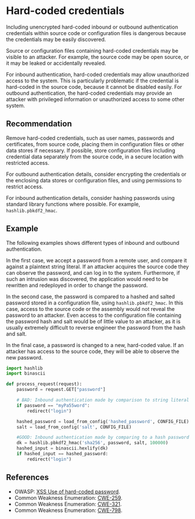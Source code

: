 # Hard-coded credentials
Including unencrypted hard-coded inbound or outbound authentication credentials within source code or configuration files is dangerous because the credentials may be easily discovered.

Source or configuration files containing hard-coded credentials may be visible to an attacker. For example, the source code may be open source, or it may be leaked or accidentally revealed.

For inbound authentication, hard-coded credentials may allow unauthorized access to the system. This is particularly problematic if the credential is hard-coded in the source code, because it cannot be disabled easily. For outbound authentication, the hard-coded credentials may provide an attacker with privileged information or unauthorized access to some other system.


## Recommendation
Remove hard-coded credentials, such as user names, passwords and certificates, from source code, placing them in configuration files or other data stores if necessary. If possible, store configuration files including credential data separately from the source code, in a secure location with restricted access.

For outbound authentication details, consider encrypting the credentials or the enclosing data stores or configuration files, and using permissions to restrict access.

For inbound authentication details, consider hashing passwords using standard library functions where possible. For example, `hashlib.pbkdf2_hmac`.


## Example
The following examples shows different types of inbound and outbound authentication.

In the first case, we accept a password from a remote user, and compare it against a plaintext string literal. If an attacker acquires the source code they can observe the password, and can log in to the system. Furthermore, if such an intrusion was discovered, the application would need to be rewritten and redeployed in order to change the password.

In the second case, the password is compared to a hashed and salted password stored in a configuration file, using `hashlib.pbkdf2_hmac`. In this case, access to the source code or the assembly would not reveal the password to an attacker. Even access to the configuration file containing the password hash and salt would be of little value to an attacker, as it is usually extremely difficult to reverse engineer the password from the hash and salt.

In the final case, a password is changed to a new, hard-coded value. If an attacker has access to the source code, they will be able to observe the new password.


```python
import hashlib
import binascii

def process_request(request):
    password = request.GET["password"]

    # BAD: Inbound authentication made by comparison to string literal
    if password == "myPa55word":
        redirect("login")

    hashed_password = load_from_config('hashed_password', CONFIG_FILE)
    salt = load_from_config('salt', CONFIG_FILE)

    #GOOD: Inbound authentication made by comparing to a hash password from a config file.
    dk = hashlib.pbkdf2_hmac('sha256', password, salt, 100000)
    hashed_input = binascii.hexlify(dk)
    if hashed_input == hashed_password:
        redirect("login")


```

## References
* OWASP: [XSS Use of hard-coded password](https://www.owasp.org/index.php/Use_of_hard-coded_password).
* Common Weakness Enumeration: [CWE-259](https://cwe.mitre.org/data/definitions/259.html).
* Common Weakness Enumeration: [CWE-321](https://cwe.mitre.org/data/definitions/321.html).
* Common Weakness Enumeration: [CWE-798](https://cwe.mitre.org/data/definitions/798.html).
